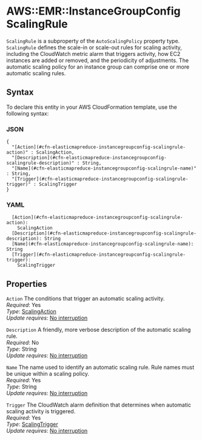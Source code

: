 # AWS::EMR::InstanceGroupConfig ScalingRule<a name="aws-properties-elasticmapreduce-instancegroupconfig-scalingrule"></a>

`ScalingRule` is a subproperty of the `AutoScalingPolicy` property type\. `ScalingRule` defines the scale\-in or scale\-out rules for scaling activity, including the CloudWatch metric alarm that triggers activity, how EC2 instances are added or removed, and the periodicity of adjustments\. The automatic scaling policy for an instance group can comprise one or more automatic scaling rules\.

## Syntax<a name="aws-properties-elasticmapreduce-instancegroupconfig-scalingrule-syntax"></a>

To declare this entity in your AWS CloudFormation template, use the following syntax:

### JSON<a name="aws-properties-elasticmapreduce-instancegroupconfig-scalingrule-syntax.json"></a>

```
{
  "[Action](#cfn-elasticmapreduce-instancegroupconfig-scalingrule-action)" : ScalingAction,
  "[Description](#cfn-elasticmapreduce-instancegroupconfig-scalingrule-description)" : String,
  "[Name](#cfn-elasticmapreduce-instancegroupconfig-scalingrule-name)" : String,
  "[Trigger](#cfn-elasticmapreduce-instancegroupconfig-scalingrule-trigger)" : ScalingTrigger
}
```

### YAML<a name="aws-properties-elasticmapreduce-instancegroupconfig-scalingrule-syntax.yaml"></a>

```
  [Action](#cfn-elasticmapreduce-instancegroupconfig-scalingrule-action): 
    ScalingAction
  [Description](#cfn-elasticmapreduce-instancegroupconfig-scalingrule-description): String
  [Name](#cfn-elasticmapreduce-instancegroupconfig-scalingrule-name): String
  [Trigger](#cfn-elasticmapreduce-instancegroupconfig-scalingrule-trigger): 
    ScalingTrigger
```

## Properties<a name="aws-properties-elasticmapreduce-instancegroupconfig-scalingrule-properties"></a>

`Action`  <a name="cfn-elasticmapreduce-instancegroupconfig-scalingrule-action"></a>
The conditions that trigger an automatic scaling activity\.  
*Required*: Yes  
*Type*: [ScalingAction](aws-properties-elasticmapreduce-instancegroupconfig-scalingaction.md)  
*Update requires*: [No interruption](https://docs.aws.amazon.com/AWSCloudFormation/latest/UserGuide/using-cfn-updating-stacks-update-behaviors.html#update-no-interrupt)

`Description`  <a name="cfn-elasticmapreduce-instancegroupconfig-scalingrule-description"></a>
A friendly, more verbose description of the automatic scaling rule\.  
*Required*: No  
*Type*: String  
*Update requires*: [No interruption](https://docs.aws.amazon.com/AWSCloudFormation/latest/UserGuide/using-cfn-updating-stacks-update-behaviors.html#update-no-interrupt)

`Name`  <a name="cfn-elasticmapreduce-instancegroupconfig-scalingrule-name"></a>
The name used to identify an automatic scaling rule\. Rule names must be unique within a scaling policy\.  
*Required*: Yes  
*Type*: String  
*Update requires*: [No interruption](https://docs.aws.amazon.com/AWSCloudFormation/latest/UserGuide/using-cfn-updating-stacks-update-behaviors.html#update-no-interrupt)

`Trigger`  <a name="cfn-elasticmapreduce-instancegroupconfig-scalingrule-trigger"></a>
The CloudWatch alarm definition that determines when automatic scaling activity is triggered\.  
*Required*: Yes  
*Type*: [ScalingTrigger](aws-properties-elasticmapreduce-instancegroupconfig-scalingtrigger.md)  
*Update requires*: [No interruption](https://docs.aws.amazon.com/AWSCloudFormation/latest/UserGuide/using-cfn-updating-stacks-update-behaviors.html#update-no-interrupt)